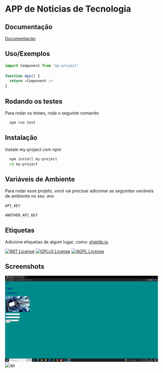 
# APP de Noticias de Tecnologia


## Documentação

[Documentação](https://link-da-documentação)


## Uso/Exemplos

```javascript
import Component from 'my-project'

function App() {
  return <Component />
}
```


## Rodando os testes

Para rodar os testes, rode o seguinte comando

```bash
  npm run test
```


## Instalação

Instale my-project com npm

```bash
  npm install my-project
  cd my-project
```
    
## Variáveis de Ambiente

Para rodar esse projeto, você vai precisar adicionar as seguintes variáveis de ambiente no seu .env

`API_KEY`

`ANOTHER_API_KEY`


## Etiquetas

Adicione etiquetas de algum lugar, como: [shields.io](https://shields.io/)

[![MIT License](https://img.shields.io/badge/License-MIT-green.svg)](https://choosealicense.com/licenses/mit/)
[![GPLv3 License](https://img.shields.io/badge/License-GPL%20v3-yellow.svg)](https://opensource.org/licenses/)
[![AGPL License](https://img.shields.io/badge/license-AGPL-blue.svg)](http://www.gnu.org/licenses/agpl-3.0)


## Screenshots

![ap](./Captura%20de%20Tela%20(86).png)
![ap](Captura%20de%20Tela%20(89).png)

